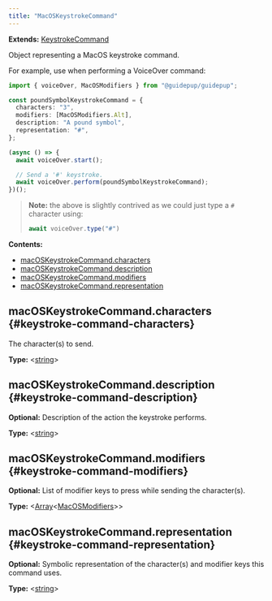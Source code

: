 ```yaml
---
title: "MacOSKeystrokeCommand"
---
```


**Extends:** [KeystrokeCommand]

Object representing a MacOS keystroke command.

For example, use when performing a VoiceOver command:

```ts
import { voiceOver, MacOSModifiers } from "@guidepup/guidepup";

const poundSymbolKeystrokeCommand = {
  characters: "3",
  modifiers: [MacOSModifiers.Alt],
  description: "A pound symbol",
  representation: "#",
};

(async () => {
  await voiceOver.start();

  // Send a '#' keystroke.
  await voiceOver.perform(poundSymbolKeystrokeCommand);
})();
```

> **Note:** the above is slightly contrived as we could just type a `#` character using:
>
> ```ts
> await voiceOver.type("#")
> ```

**Contents:**

- [macOSKeystrokeCommand.characters](./class-macos-keystroke-command#keystroke-command-characters)
- [macOSKeystrokeCommand.description](./class-macos-keystroke-command#keystroke-command-description)
- [macOSKeystrokeCommand.modifiers](./class-macos-keystroke-command#keystroke-command-modifiers)
- [macOSKeystrokeCommand.representation](./class-macos-keystroke-command#keystroke-command-representation)

## macOSKeystrokeCommand.characters {#keystroke-command-characters}

The character(s) to send.

**Type:** &#60;[string]&#62;

## macOSKeystrokeCommand.description {#keystroke-command-description}

**Optional:** Description of the action the keystroke performs.

**Type:** &#60;[string]&#62;

## macOSKeystrokeCommand.modifiers {#keystroke-command-modifiers}

**Optional:** List of modifier keys to press while sending the character(s).

**Type:** &#60;[Array]<[MacOSModifiers]>&#62;

## macOSKeystrokeCommand.representation {#keystroke-command-representation}

**Optional:** Symbolic representation of the character(s) and modifier keys this command uses.

**Type:** &#60;[string]&#62;

[keystrokecommand]: ./class-keystroke-command "KeystrokeCommand"
[macosmodifiers]: ./class-macos-modifiers "MacOSModifiers"
[array]: https://developer.mozilla.org/en-US/docs/Web/JavaScript/Reference/Global_Objects/Array "Array"
[string]: https://developer.mozilla.org/en-US/docs/Web/JavaScript/Data_structures#String_type "string"
